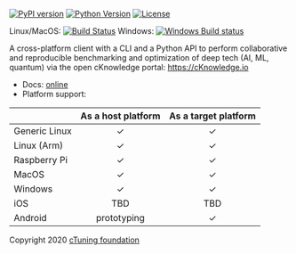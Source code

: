 [![PyPI version](https://badge.fury.io/py/cbrain.svg)](https://badge.fury.io/py/cbrain)
[![Python Version](https://img.shields.io/badge/python-2.7%20|%203.4+-blue.svg)](https://pypi.org/project/cbrain)
[![License](https://img.shields.io/badge/license-Apache%202.0-blue.svg)](https://opensource.org/licenses/Apache-2.0)

Linux/MacOS: [![Build Status](https://travis-ci.org/cknowledge/cbrain.svg?branch=master)](https://travis-ci.org/cknowledge/cbrain)
Windows: [![Windows Build status](https://ci.appveyor.com/api/projects/status/your1v689smkudvx?svg=true)](https://ci.appveyor.com/project/gfursin/cbrain)

A cross-platform client with a CLI and a Python API to perform collaborative and reproducible benchmarking and optimization of deep tech (AI, ML, quantum) via the open cKnowledge portal: https://cKnowledge.io

* Docs: [online](https://cKnowledge.io/static/docs)
* Platform support:

|               | As a host platform | As a target platform |
|---------------|:------------------:|:--------------------:|
| Generic Linux | ✓ | ✓ |
| Linux (Arm)   | ✓ | ✓ |
| Raspberry Pi  | ✓ | ✓ |
| MacOS         | ✓ | ✓ |
| Windows       | ✓ | ✓ |
| iOS           | TBD | TBD |
| Android       | prototyping | ✓ |


Copyright 2020 [cTuning foundation](https://cTuning.org)
